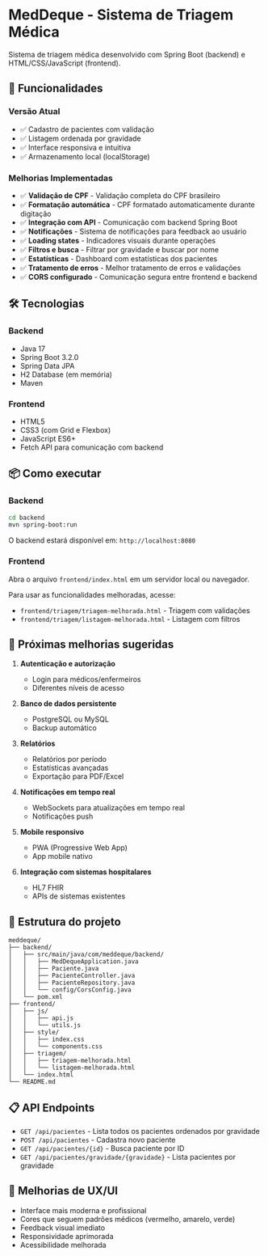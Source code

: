 # MedDeque - Sistema de Triagem Médica

Sistema de triagem médica desenvolvido com Spring Boot (backend) e HTML/CSS/JavaScript (frontend).

## 🚀 Funcionalidades

### Versão Atual
- ✅ Cadastro de pacientes com validação
- ✅ Listagem ordenada por gravidade
- ✅ Interface responsiva e intuitiva
- ✅ Armazenamento local (localStorage)

### Melhorias Implementadas
- ✅ **Validação de CPF** - Validação completa do CPF brasileiro
- ✅ **Formatação automática** - CPF formatado automaticamente durante digitação
- ✅ **Integração com API** - Comunicação com backend Spring Boot
- ✅ **Notificações** - Sistema de notificações para feedback ao usuário
- ✅ **Loading states** - Indicadores visuais durante operações
- ✅ **Filtros e busca** - Filtrar por gravidade e buscar por nome
- ✅ **Estatísticas** - Dashboard com estatísticas dos pacientes
- ✅ **Tratamento de erros** - Melhor tratamento de erros e validações
- ✅ **CORS configurado** - Comunicação segura entre frontend e backend

## 🛠️ Tecnologias

### Backend
- Java 17
- Spring Boot 3.2.0
- Spring Data JPA
- H2 Database (em memória)
- Maven

### Frontend
- HTML5
- CSS3 (com Grid e Flexbox)
- JavaScript ES6+
- Fetch API para comunicação com backend

## 📦 Como executar

### Backend
```bash
cd backend
mvn spring-boot:run
```
O backend estará disponível em: `http://localhost:8080`

### Frontend
Abra o arquivo `frontend/index.html` em um servidor local ou navegador.

Para usar as funcionalidades melhoradas, acesse:
- `frontend/triagem/triagem-melhorada.html` - Triagem com validações
- `frontend/triagem/listagem-melhorada.html` - Listagem com filtros

## 🎯 Próximas melhorias sugeridas

1. **Autenticação e autorização**
   - Login para médicos/enfermeiros
   - Diferentes níveis de acesso

2. **Banco de dados persistente**
   - PostgreSQL ou MySQL
   - Backup automático

3. **Relatórios**
   - Relatórios por período
   - Estatísticas avançadas
   - Exportação para PDF/Excel

4. **Notificações em tempo real**
   - WebSockets para atualizações em tempo real
   - Notificações push

5. **Mobile responsivo**
   - PWA (Progressive Web App)
   - App mobile nativo

6. **Integração com sistemas hospitalares**
   - HL7 FHIR
   - APIs de sistemas existentes

## 🔧 Estrutura do projeto

```
meddeque/
├── backend/
│   ├── src/main/java/com/meddeque/backend/
│   │   ├── MedDequeApplication.java
│   │   ├── Paciente.java
│   │   ├── PacienteController.java
│   │   ├── PacienteRepository.java
│   │   └── config/CorsConfig.java
│   └── pom.xml
├── frontend/
│   ├── js/
│   │   ├── api.js
│   │   └── utils.js
│   ├── style/
│   │   ├── index.css
│   │   └── components.css
│   ├── triagem/
│   │   ├── triagem-melhorada.html
│   │   └── listagem-melhorada.html
│   └── index.html
└── README.md
```

## 📋 API Endpoints

- `GET /api/pacientes` - Lista todos os pacientes ordenados por gravidade
- `POST /api/pacientes` - Cadastra novo paciente
- `GET /api/pacientes/{id}` - Busca paciente por ID
- `GET /api/pacientes/gravidade/{gravidade}` - Lista pacientes por gravidade

## 🎨 Melhorias de UX/UI

- Interface mais moderna e profissional
- Cores que seguem padrões médicos (vermelho, amarelo, verde)
- Feedback visual imediato
- Responsividade aprimorada
- Acessibilidade melhorada